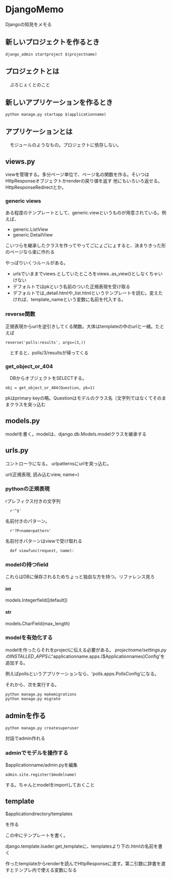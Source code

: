 # DjangoMemo

Djangoの知見をメモる

## 新しいプロジェクトを作るとき

```
django_admin startproject $(projectname)
```

## プロジェクトとは

　ぷろじぇくとのこと

## 新しいアプリケーションを作るとき

```
python manage.py startapp $(applicationname)
```

## アプリケーションとは

　モジュールのようなもの。プロジェクトに依存しない。


## views.py

 viewを管理する。多分ページ単位で、ページ名の関数を作る。そいつはHttpResponseオブジェクトかrenderの戻り値を返す
 他にもいろいろ返せる。HttpResponseRedirectとか。

### generic views

 ある程度のテンプレートとして、generic.viewというものが用意されている。例えば、
 
- generic.ListView
- generic.DetailView

 こいつらを継承したクラスを作ってやってごにょごにょすると、決まりきった形のページなら楽に作れる
 
 やっぱりいくつルールがある。

- urlsでいままでviews.<funcname>としていたところをviews.<ClassName>.as_view()としなくちゃいけない
- デフォルトではpkという名前のついた正規表現を受け取る
- デフォルトでは<modelname>_detail.htmlや<modelname>_list.htmlというテンプレートを読む。変えたければ、template_nameという変数に名前を代入する。

### reverse関数

 正規表現からurlを逆引きしてくる関数。大体はtemplateの中のurlと一緒。たとえば

```
reverse('polls:results', args=(3,))
```

　とすると、polls/3/resultsが帰ってくる

### get_object_or_404

　DBからオブジェクトをSELECTする。

```
obj = get_object_or_404(Question, pk=1)
```

 pkはprimary keyの略。Questionはモデルのクラス名（文字列ではなくてそのままクラスを突っ込む



## models.py

 modelを書く。modelは、django.db.Models.modelクラスを継承する

## urls.py

 コントローラになる。
 urlpatternsにurlを突っ込む。

 url(正規表現, 読み込むview, name=)

### pythonの正規表現

 rプレフィクス付きの文字列
 
```
  r'^$'
```

 名前付きのパターン。
```
  r'?P<name>pattern'
```

 名前付きパターンはviewで受け取れる

```
  def viewfunc(request, name):
```

### modelの持つfield

 これらはDBに保存されるためちょっと独自な方を持つ。リファレンス見ろ

#### int

 models.Integerfield([default])

#### str

 models.CharField(max\_length)

### modelを有効化する

 modelを作ったらそれをprojectに伝える必要がある。
 $projectname/settings.pyのINSTALLED\_APPSに'$applicationname.apps.($Applicationnames)Config'を追加する。

 例えばpollsというアプリケーションなら、'polls.apps.PollsConfig'になる。

 それから、次を実行する。

```
python manage.py makemigrations
python manage.py migrate
```

## adminを作る

```
python manage.py createsuperuser
```

対話でadmin作れる


### adminでモデルを操作する

$applicationname/admin.pyを編集

```
admin.site.register($modelname)
```
する。ちゃんとmodelをimportしておくこと


## template

 $applicationdirectory/templates

 を作る

 この中にテンプレートを書く。

 django.template.loader.get\_templateに、templatesより下の.htmlの名前を書く

 作ったtemplateからrenderを読んでHttpResponseに渡す。第二引数に辞書を渡すとテンプレ内で使える変数になる


